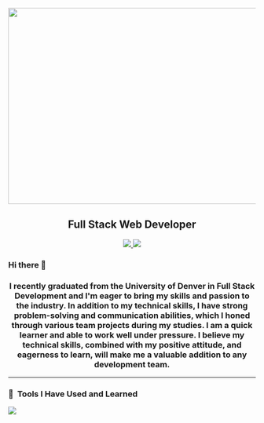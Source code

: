 <p align="center">
<img src="https://user-images.githubusercontent.com/115744206/217904157-2c720ab0-7382-4eb1-94b5-396e27c1bac4.png"
" width="750" height="400" />
</p>
<h2 align="center">Full Stack Web Developer</h2>

<p align="center" marginTop="5rem">
  <a href="https://docs.google.com/document/d/1D_OFkKcTab8GJpKbU7lJU-mlqEtiuu_NAO0jUStmbrE/export?format=pdf" target="_blank">
    <img src="https://custom-icon-badges.demolab.com/badge/-Resume%20-CE4630?style=for-the-badge&logoColor=white&logo=download" />
  </a>
  <a href="https://www.linkedin.com/in/celin-castro/" target="_blank">
    <img src="https://img.shields.io/badge/LinkedIn-blue?style=for-the-badge&logo=linkedin">
  </a>
</p>

### Hi there 👋

<h3 align="center"> I recently graduated from the University of Denver in Full Stack Development and I'm eager to bring my skills and passion to the industry. In addition to my technical skills, I have strong problem-solving and communication abilities, which I honed through various team projects during my studies. I am a quick learner and able to work well under pressure. I believe my technical skills, combined with my positive attitude, and eagerness to learn, will make me a valuable addition to any development team.
</h3>
 
  ---                
                  
 <h3> 🚀 &nbsp;Tools I Have Used and Learned</h3>
<p align="left">
<img src="https://skillicons.dev/icons?i=js,html,css,react,express,nodejs,graphql,mysql,mongodb,heroku,bootstrap,materialui,sequelize,git,vscode" />                                                                        
</p>                 

<!--
**92castro/92castro** is a ✨ _special_ ✨ repository because its `README.md` (this file) appears on your GitHub profile.

-->
